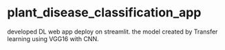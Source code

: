 # plant_disease_classification_app

developed DL web app deploy on streamlit.
the model created by Transfer learning using VGG16 with CNN.
